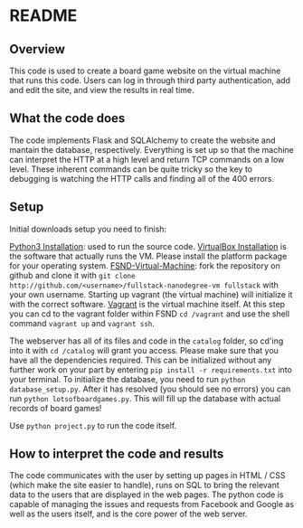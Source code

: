 # README
## Overview
This code is used to create a board game website on the virtual machine that runs this code. 
Users can log in through third party authentication, add and edit the site, and view the results in real time.
## What the code does
The code implements Flask and SQLAlchemy to create the website and mantain the database, respectively. 
Everything is set up so that the machine can interpret the HTTP at a high level and return TCP commands on a low level. 
These inherent commands can be quite tricky so the key to debugging is watching the HTTP calls and finding all of the 400 errors.
## Setup
Initial downloads setup you need to finish:

[Python3 Installation](https://realpython.com/installing-python/): used to run the source code.
[VirtualBox Installation](https://www.virtualbox.org/wiki/Download_Old_Builds_5_1) is the software that actually runs the VM. Please install the platform package for your operating system.
[FSND-Virtual-Machine](https://s3.amazonaws.com/video.udacity-data.com/topher/2018/April/5acfbfa3_fsnd-virtual-machine/fsnd-virtual-machine.zip): fork the repository on github and clone it with ```git clone http://github.com/<username>/fullstack-nanodegree-vm fullstack``` with your own username. Starting up vagrant (the virtual machine) will initialize it with the correct software.
[Vagrant](https://www.vagrantup.com/downloads.html) is the virtual machine itself. At this step you can cd to the vagrant folder within FSND ```cd /vagrant``` and use the shell command ```vagrant up``` and ```vagrant ssh```.

The webserver has all of its files and code in the ```catalog``` folder, so cd'ing into it with ```cd /catalog``` will grant you access.
Please make sure that you have all the dependencies required. This can be initialized without any further work on your part by entering ```pip install -r requirements.txt``` into your terminal.
To initialize the database, you need to run ```python database_setup.py```. After it has resolved (you should see no errors) you can run ```python lotsofboardgames.py```. This will fill up the database with actual records of board games!

Use ```python project.py``` to run the code itself.

## How to interpret the code and results
The code communicates with the user by setting up pages in HTML / CSS (which make the site easier to handle), runs on SQL to bring the relevant data to the users that are displayed in the web pages. 
The python code is capable of managing the issues and requests from Facebook and Google as well as the users itself, and is the core power of the web server. 
